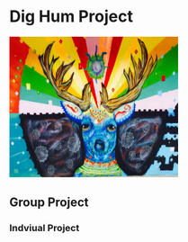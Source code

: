 # Dig Hum Project


<img src="images/Buck.jpg" alt="Image" height="250" width="300">


## Group Project


### Indviual Project 
